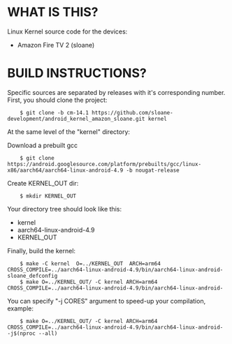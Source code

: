 WHAT IS THIS?
=============

Linux Kernel source code for the devices:
* Amazon Fire TV 2 (sloane)


BUILD INSTRUCTIONS?
===================

Specific sources are separated by releases with it's corresponding number. First, you should
clone the project:

        $ git clone -b cm-14.1 https://github.com/sloane-development/android_kernel_amazon_sloane.git kernel 

At the same level of the "kernel" directory:

Download a prebuilt gcc

        $ git clone https://android.googlesource.com/platform/prebuilts/gcc/linux-x86/aarch64/aarch64-linux-android-4.9 -b nougat-release 

Create KERNEL_OUT dir:

        $ mkdir KERNEL_OUT 
  
Your directory tree should look like this:
* kernel
* aarch64-linux-android-4.9
* KERNEL_OUT

Finally, build the kernel:

        $ make -C kernel  O=../KERNEL_OUT  ARCH=arm64 CROSS_COMPILE=../aarch64-linux-android-4.9/bin/aarch64-linux-android- sloane_defconfig
        $ make O=../KERNEL_OUT/ -C kernel ARCH=arm64  CROSS_COMPILE=../aarch64-linux-android-4.9/bin/aarch64-linux-android-
    
You can specify "-j CORES" argument to speed-up your compilation, example:

        $ make O=../KERNEL_OUT/ -C kernel ARCH=arm64  CROSS_COMPILE=../aarch64-linux-android-4.9/bin/aarch64-linux-android- -j$(nproc --all)


